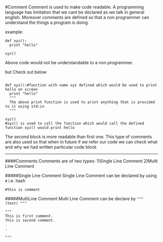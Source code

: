 #Comment
Comment is used to make code readable. A programming language has limitation that we cant be declared as we talk in general english. Moreover comments are defined so that a non programmer can understand the things a program is doing.

example:
```
def xyz():
  print "hello"

xyz()
```

Above code would not be understandable to a non programmer.

but Check out below
```

def xyz():#function with name xyz defined which would be used to print hello on screen
  print "hello"
  """
  The above print function is used to print anything that is provided to it using std:in
  """

xyz()
#xyz() is used to call the function which would call the defined function xyz() would print hello
```

The second block is more readable than first one. This type of comments are also used so that when in future if we refer our code we can check what and why we had written particular code block

----
####Comments 
Comments are of two types:
1)Single Line Comment
2)Multi Line Comment


#####Single Line Comment
Single Line Comment can be declared by using <code>#</code> i.e. hash


```
#this is comment
```

#####MultiLine Comment
Multi Line Comment can be declare by 
<code>""" (text) """ </code>


```
"""
This is first comment.
this is second comment.
.
.

"""
```

